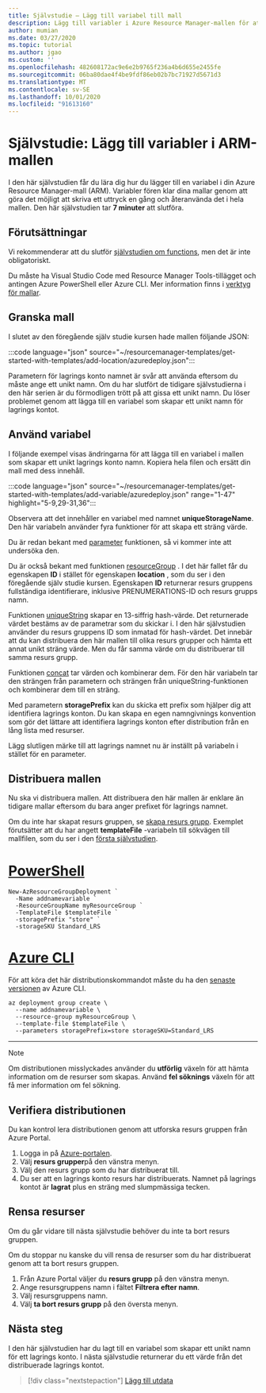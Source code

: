 ```yaml
---
title: Självstudie – Lägg till variabel till mall
description: Lägg till variabler i Azure Resource Manager-mallen för att förenkla syntaxen.
author: mumian
ms.date: 03/27/2020
ms.topic: tutorial
ms.author: jgao
ms.custom: ''
ms.openlocfilehash: 482608172ac9e6e2b9765f236a4b6d655e2455fe
ms.sourcegitcommit: 06ba80dae4f4be9fdf86eb02b7bc71927d5671d3
ms.translationtype: MT
ms.contentlocale: sv-SE
ms.lasthandoff: 10/01/2020
ms.locfileid: "91613160"
---
```

# <a name="tutorial-add-variables-to-your-arm-template"></a>Självstudie: Lägg till variabler i ARM-mallen

I den här självstudien får du lära dig hur du lägger till en variabel i din Azure Resource Manager-mall (ARM). Variabler fören klar dina mallar genom att göra det möjligt att skriva ett uttryck en gång och återanvända det i hela mallen. Den här självstudien tar **7 minuter** att slutföra.

## <a name="prerequisites"></a>Förutsättningar

Vi rekommenderar att du slutför [självstudien om functions](template-tutorial-add-functions.md), men det är inte obligatoriskt.

Du måste ha Visual Studio Code med Resource Manager Tools-tillägget och antingen Azure PowerShell eller Azure CLI. Mer information finns i [verktyg för mallar](template-tutorial-create-first-template.md#get-tools).

## <a name="review-template"></a>Granska mall

I slutet av den föregående själv studie kursen hade mallen följande JSON:

:::code language="json" source="~/resourcemanager-templates/get-started-with-templates/add-location/azuredeploy.json":::

Parametern för lagrings konto namnet är svår att använda eftersom du måste ange ett unikt namn. Om du har slutfört de tidigare självstudierna i den här serien är du förmodligen trött på att gissa ett unikt namn. Du löser problemet genom att lägga till en variabel som skapar ett unikt namn för lagrings kontot.

## <a name="use-variable"></a>Använd variabel

I följande exempel visas ändringarna för att lägga till en variabel i mallen som skapar ett unikt lagrings konto namn. Kopiera hela filen och ersätt din mall med dess innehåll.

:::code language="json" source="~/resourcemanager-templates/get-started-with-templates/add-variable/azuredeploy.json" range="1-47" highlight="5-9,29-31,36":::

Observera att det innehåller en variabel med namnet **uniqueStorageName**. Den här variabeln använder fyra funktioner för att skapa ett sträng värde.

Du är redan bekant med [parameter](template-functions-deployment.md#parameters) funktionen, så vi kommer inte att undersöka den.

Du är också bekant med funktionen [resourceGroup](template-functions-resource.md#resourcegroup) . I det här fallet får du egenskapen **ID** i stället för egenskapen **location** , som du ser i den föregående själv studie kursen. Egenskapen **ID** returnerar resurs gruppens fullständiga identifierare, inklusive PRENUMERATIONS-ID och resurs grupps namn.

Funktionen [uniqueString](template-functions-string.md#uniquestring) skapar en 13-siffrig hash-värde. Det returnerade värdet bestäms av de parametrar som du skickar i. I den här självstudien använder du resurs gruppens ID som inmatad för hash-värdet. Det innebär att du kan distribuera den här mallen till olika resurs grupper och hämta ett annat unikt sträng värde. Men du får samma värde om du distribuerar till samma resurs grupp.

Funktionen [concat](template-functions-string.md#concat) tar värden och kombinerar dem. För den här variabeln tar den strängen från parametern och strängen från uniqueString-funktionen och kombinerar dem till en sträng.

Med parametern **storagePrefix** kan du skicka ett prefix som hjälper dig att identifiera lagrings konton. Du kan skapa en egen namngivnings konvention som gör det lättare att identifiera lagrings konton efter distribution från en lång lista med resurser.

Lägg slutligen märke till att lagrings namnet nu är inställt på variabeln i stället för en parameter.

## <a name="deploy-template"></a>Distribuera mallen

Nu ska vi distribuera mallen. Att distribuera den här mallen är enklare än tidigare mallar eftersom du bara anger prefixet för lagrings namnet.

Om du inte har skapat resurs gruppen, se [skapa resurs grupp](template-tutorial-create-first-template.md#create-resource-group). Exemplet förutsätter att du har angett **templateFile** -variabeln till sökvägen till mallfilen, som du ser i den [första självstudien](template-tutorial-create-first-template.md#deploy-template).

# <a name="powershell"></a>[PowerShell](#tab/azure-powershell)

```azurepowershell
New-AzResourceGroupDeployment `
  -Name addnamevariable `
  -ResourceGroupName myResourceGroup `
  -TemplateFile $templateFile `
  -storagePrefix "store" `
  -storageSKU Standard_LRS
```

# <a name="azure-cli"></a>[Azure CLI](#tab/azure-cli)

För att köra det här distributionskommandot måste du ha den [senaste versionen](/cli/azure/install-azure-cli) av Azure CLI.

```azurecli
az deployment group create \
  --name addnamevariable \
  --resource-group myResourceGroup \
  --template-file $templateFile \
  --parameters storagePrefix=store storageSKU=Standard_LRS
```

---

> [!NOTE]
> Om distributionen misslyckades använder du **utförlig** växeln för att hämta information om de resurser som skapas. Använd **fel söknings** växeln för att få mer information om fel sökning.

## <a name="verify-deployment"></a>Verifiera distributionen

Du kan kontrol lera distributionen genom att utforska resurs gruppen från Azure Portal.

1. Logga in på [Azure-portalen](https://portal.azure.com).
1. Välj **resurs grupper**på den vänstra menyn.
1. Välj den resurs grupp som du har distribuerat till.
1. Du ser att en lagrings konto resurs har distribuerats. Namnet på lagrings kontot är **lagrat** plus en sträng med slumpmässiga tecken.

## <a name="clean-up-resources"></a>Rensa resurser

Om du går vidare till nästa självstudie behöver du inte ta bort resurs gruppen.

Om du stoppar nu kanske du vill rensa de resurser som du har distribuerat genom att ta bort resurs gruppen.

1. Från Azure Portal väljer du **resurs grupp** på den vänstra menyn.
2. Ange resursgruppens namn i fältet **Filtrera efter namn**.
3. Välj resursgruppens namn.
4. Välj **ta bort resurs grupp** på den översta menyn.

## <a name="next-steps"></a>Nästa steg

I den här självstudien har du lagt till en variabel som skapar ett unikt namn för ett lagrings konto. I nästa självstudie returnerar du ett värde från det distribuerade lagrings kontot.

> [!div class="nextstepaction"]
> [Lägg till utdata](template-tutorial-add-outputs.md)
